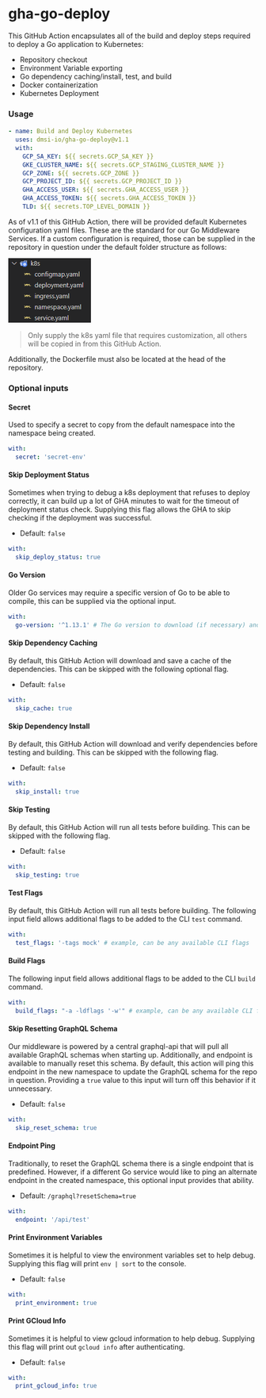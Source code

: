 # gha-go-deploy

This GitHub Action encapsulates all of the build and deploy steps required to deploy a Go application to Kubernetes:

- Repository checkout
- Environment Variable exporting
- Go dependency caching/install, test, and build
- Docker containerization
- Kubernetes Deployment

### Usage

```yaml
- name: Build and Deploy Kubernetes
  uses: dmsi-io/gha-go-deploy@v1.1
  with:
    GCP_SA_KEY: ${{ secrets.GCP_SA_KEY }}
    GKE_CLUSTER_NAME: ${{ secrets.GCP_STAGING_CLUSTER_NAME }}
    GCP_ZONE: ${{ secrets.GCP_ZONE }}
    GCP_PROJECT_ID: ${{ secrets.GCP_PROJECT_ID }}
    GHA_ACCESS_USER: ${{ secrets.GHA_ACCESS_USER }}
    GHA_ACCESS_TOKEN: ${{ secrets.GHA_ACCESS_TOKEN }}
    TLD: ${{ secrets.TOP_LEVEL_DOMAIN }}
```

As of v1.1 of this GitHub Action, there will be provided default Kubernetes configuration yaml files. These are the standard for our Go Middleware Services. If a custom configuration is required, those can be supplied in the repository in question under the default folder structure as follows:

![Kubernetes Directory](/assets/k8s_directory.png)

> Only supply the k8s yaml file that requires customization, all others will be copied in from this GitHub Action.

Additionally, the Dockerfile must also be located at the head of the repository.

### Optional inputs

#### Secret

Used to specify a secret to copy from the default namespace into the namespace being created.

```yaml
with:
  secret: 'secret-env'
```

#### Skip Deployment Status

Sometimes when trying to debug a k8s deployment that refuses to deploy correctly, it can build up a lot of GHA minutes to wait for the timeout of deployment status check. Supplying this flag allows the GHA to skip checking if the deployment was successful.

- Default: `false`

```yaml
with:
  skip_deploy_status: true
```

#### Go Version

Older Go services may require a specific version of Go to be able to compile, this can be supplied via the optional input.

```yaml
with:
  go-version: '^1.13.1' # The Go version to download (if necessary) and use.
```

#### Skip Dependency Caching

By default, this GitHub Action will download and save a cache of the dependencies. This can be skipped with the following optional flag.

- Default: `false`

```yaml
with:
  skip_cache: true
```

#### Skip Dependency Install

By default, this GitHub Action will download and verify dependencies before testing and building. This can be skipped with the following flag.

- Default: `false`

```yaml
with:
  skip_install: true
```

#### Skip Testing

By default, this GitHub Action will run all tests before building. This can be skipped with the following flag.

- Default: `false`

```yaml
with:
  skip_testing: true
```

#### Test Flags

By default, this GitHub Action will run all tests before building. The following input field allows additional flags to be added to the CLI `test` command.

```yaml
with:
  test_flags: '-tags mock' # example, can be any available CLI flags
```

#### Build Flags

The following input field allows additional flags to be added to the CLI `build` command.

```yaml
with:
  build_flags: "-a -ldflags '-w'" # example, can be any available CLI flags
```

#### Skip Resetting GraphQL Schema

Our middleware is powered by a central graphql-api that will pull all available GraphQL schemas when starting up. Additionally, and endpoint is available to manually reset this schema. By default, this action will ping this endpoint in the new namespace to update the GraphQL schema for the repo in question. Providing a `true` value to this input will turn off this behavior if it unnecessary.

- Default: `false`

```yaml
with:
  skip_reset_schema: true
```

#### Endpoint Ping

Traditionally, to reset the GraphQL schema there is a single endpoint that is predefined. However, if a different Go service would like to ping an alternate endpoint in the created namespace, this optional input provides that ability.

- Default: `/graphql?resetSchema=true`

```yaml
with:
  endpoint: '/api/test'
```

#### Print Environment Variables

Sometimes it is helpful to view the environment variables set to help debug. Supplying this flag will print `env | sort` to the console.

- Default: `false`

```yaml
with:
  print_environment: true
```

#### Print GCloud Info

Sometimes it is helpful to view gcloud information to help debug. Supplying this flag will print out `gcloud info` after authenticating.

- Default: `false`

```yaml
with:
  print_gcloud_info: true
```

